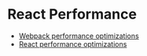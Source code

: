 # React Performance

- [Webpack performance optimizations](webpack-performance.md)
- [React performance optimizations](react-performance.md)
